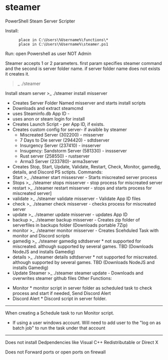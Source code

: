 # steamer
PowerShell Steam Server Scripter


Install:  
          
          place in C:\Users\%Username%\functions\*
          place in C:\Users\%Username%\steamer.ps1

Run: open Powershell
as user NOT Admin

Steamer accepts 1 or 2 parameters. first param specifies steamer command and the second is server folder name. if server folder name does not exists it creates it.

>_ ./steamer <command> <serverFolder>
          
Install steam server >_ ./steamer install misserver
 - Creates Server Folder Named misserver and starts install scripts
 - Downloads and extract steamcmd
 - uses Steaminfo.db App ID -
 - uses anon or steam login for install         
 - Creates Launch Script - per App ID, if exists.
 - Creates custom config for server- if avaible by steamer 
   * Miscreated Server (302200) - misserver 
   * 7 Days to Die server (294420) - sdtdserver  
   * Insurgency Server (237410) - insserver
   * Insugency: Sandstorm Server (581330) - inssserver
   * Rust server (258550) -  rustserver
   * Arma3 Server (233780)-  arma3server        
 - Creates Stop, Start, Update, Validate, Restart, Check, Monitor, gamedig, details, and Discord PS sctipts. 
 Commands:  
 - Start <serverFolder>  >_ ./steamer start missesrver  - Starts miscreated server process          
 - Stops <serverFolder> >_ ./steamer stops misserver - stop process for miscreated server
 - restart <serverFolder> >_ ./steamer restart misserver - stops and starts process for miscreated server]
 - validate <serverFolder> >_ ./steamer validate misserver - Validate App ID files
 - check <serverFolder> >_ ./steamer check misserver - checks process for miscreated server
 - update <serverFolder> >_ ./steamer update misserver - updates App ID
 - backup <serverFolder> >_ ./steamer backup misserver - Creates zip folder of serverfiles in backups folder (Downloads portable 7Zip)
 - monitor <serverFolder> >_ ./steamer monitor misserver - Creates Scehduled Task with monitor and Discord scripts 
 - gamedig <serverFolder> >_ ./steamer gamedig sdtdserver * not supported for miscreated. although supported by several games. TBD (Downloads  NodeJS and installs Gamedig)
 - details <serverFolder> >_ ./steamer details sdtdserver * not supported for miscreated. although supported by several games. TBD (Downloads  NodeJS and installs Gamedig)
 - Update Steamer >_ ./steamer steamer update  - Downloads and overwrites steamer github files
Other Functions:
 * Monitor * monitor script in server folder as scheduled task to check process and start if needed, Send Discord Alert
 * Discord Alert * Discord script in server folder. 
 
 

- - - -
 When creating a Schedule task to run Monitor script.
- If using a user windows account. Will need to add user to the "log on as batch job" to run the task under that account
- - - - 
 Does not install Dedpendencies like Visual C++ Redistributable or Direct X
 
 Does not Forward ports or open ports on firewall
